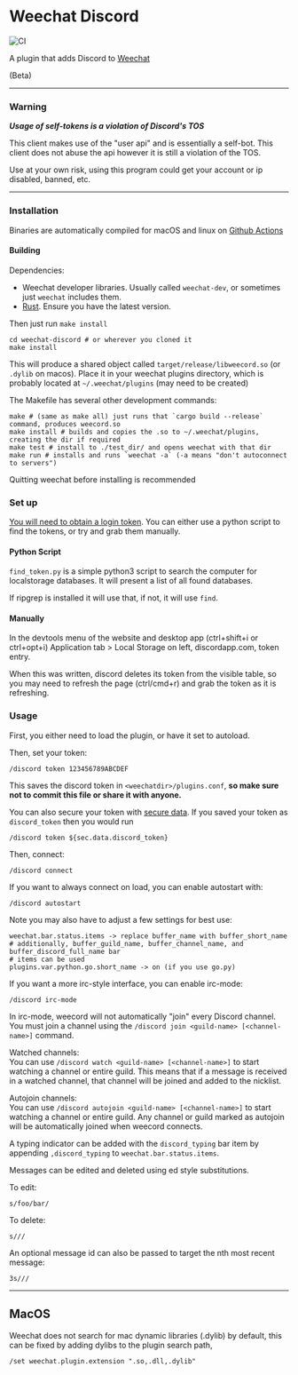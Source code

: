 # Weechat Discord

![CI](https://github.com/terminal-discord/weechat-discord/workflows/CI/badge.svg)

A plugin that adds Discord to [Weechat](https://weechat.org/)

(Beta)

---

### Warning

***Usage of self-tokens is a violation of Discord's TOS***

This client makes use of the "user api" and is essentially a self-bot.
This client does not abuse the api however it is still a violation of the TOS.

Use at your own risk, using this program could get your account or ip disabled, banned, etc.

---

### Installation

Binaries are automatically compiled for macOS and linux on [Github Actions](https://terminal-discord.vercel.app/api/latest-build?repo=weechat-discord&workflow=1329556&redirect)

#### Building

Dependencies:

* Weechat developer libraries. Usually called `weechat-dev`, or sometimes just `weechat` includes them.
* [Rust](https://www.rust-lang.org). Ensure you have the latest version.

Then just run `make install`

    cd weechat-discord # or wherever you cloned it
    make install

This will produce a shared object called `target/release/libweecord.so` (or `.dylib` on macos). Place it in your weechat plugins directory, which is probably located at `~/.weechat/plugins` (may need to be created)

The Makefile has several other development commands:

    make # (same as make all) just runs that `cargo build --release` command, produces weecord.so
    make install # builds and copies the .so to ~/.weechat/plugins, creating the dir if required
    make test # install to ./test_dir/ and opens weechat with that dir
    make run # installs and runs `weechat -a` (-a means "don't autoconnect to servers")

Quitting weechat before installing is recommended

### Set up

[You will need to obtain a login token](https://github.com/discordapp/discord-api-docs/issues/69#issuecomment-223886862).
You can either use a python script to find the tokens, or try and grab them manually.

#### Python Script

`find_token.py` is a simple python3 script to search the computer for localstorage databases. It will present a list of all found databases.

If ripgrep is installed it will use that, if not, it will use `find`.


#### Manually

In the devtools menu of the website and desktop app (ctrl+shift+i or ctrl+opt+i) Application tab > Local Storage on left, discordapp.com, token entry.

When this was written, discord deletes its token from the visible table, so you may need to refresh the page (ctrl/cmd+r) and grab the token as it is refreshing.


### Usage

First, you either need to load the plugin, or have it set to autoload.

Then, set your token:

    /discord token 123456789ABCDEF
   
This saves the discord token in `<weechatdir>/plugins.conf`, **so make sure not to commit this file or share it with anyone.**

You can also secure your token with [secure data](https://weechat.org/blog/post/2013/08/04/Secured-data).
If you saved your token as `discord_token` then you would run

    /discord token ${sec.data.discord_token}

Then, connect:

    /discord connect

If you want to always connect on load, you can enable autostart with:

    /discord autostart

Note you may also have to adjust a few settings for best use:

    weechat.bar.status.items -> replace buffer_name with buffer_short_name
    # additionally, buffer_guild_name, buffer_channel_name, and buffer_discord_full_name bar
    # items can be used
    plugins.var.python.go.short_name -> on (if you use go.py)

If you want a more irc-style interface, you can enable irc-mode:

    /discord irc-mode

In irc-mode, weecord will not automatically "join" every Discord channel.  You must join a channel using the
`/discord join <guild-name> [<channel-name>]` command.

Watched channels:  
You can use `/discord watch <guild-name> [<channel-name>]` to start watching a channel or entire guild.
This means that if a message is received in a watched channel, that channel will be joined and added to the nicklist.

Autojoin channels:  
You can use `/discord autojoin <guild-name> [<channel-name>]` to start watching a channel or entire guild.
Any channel or guild marked as autojoin will be automatically joined when weecord connects.

A typing indicator can be added with the `discord_typing` bar item by appending `,discord_typing` to `weechat.bar.status.items`.

Messages can be edited and deleted using ed style substitutions.

To edit:

    s/foo/bar/

To delete:
    
    s///

An optional message id can also be passed to target the nth most recent message:

    3s///

---

## MacOS

Weechat does not search for mac dynamic libraries (.dylib) by default, this can be fixed by adding dylibs to the plugin search path,

```
/set weechat.plugin.extension ".so,.dll,.dylib"
```
